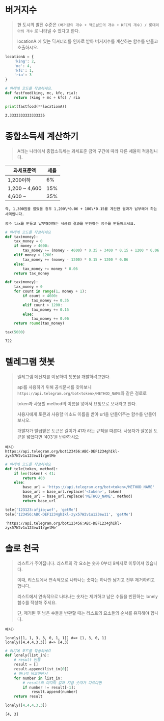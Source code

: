 
# 버거지수
> 한 도시의 발전 수준은 `(버거킹의 개수 + 맥도날드의 개수 + KFC의 개수) / 롯데리아의 개수` 로 나타낼 수 있다고 한다.
>
> locationA 에 있는 딕셔너리를 인자로 받아 버거지수를 계산하는 함수를 만들고 호출하시오.


```python
locationA = {
    'king': 2,
    'mc': 4,
    'kfc': 1,
    'ria': 3
}

# 아래에 코드를 작성하세요.
def fastfood(king, mc, kfc, ria):
    return (king + mc + kfc) / ria
```


```python
print(fastfood(**locationA))
```

    2.3333333333333335
    

# 종합소득세 계산하기
> A라는 나라에서 종합소득세는 과세표준 금액 구간에 따라 다른 세율이 적용됩니다.

|과세표준액|세율|
|-------|---|
|1,200이하|6%|
|1,200 ~ 4,600|15%|
|4,600 ~ |35%|

```
즉, 1,300원을 벌었을 경우 1,200\*0.06 + 100\*0.15를 계산한 결과가 납부해야 하는 세액입니다.

함수 tax를 만들고 납부해야하는 세금의 결과를 반환하는 함수를 만들어보세요.
```


```python
# 아래에 코드를 작성하세요
def tax(money):
    tax_money = 0
    if money > 4600:
        tax_money += (money - 4600) * 0.35 + 3400 * 0.15 + 1200 * 0.06
    elif money > 1200:
        tax_money += (money - 1200) * 0.15 + 1200 * 0.06
    else:
        tax_money += money * 0.06
    return tax_money
```


```python
def tax(money):
    tax_money = 0
    for count in range(1, money + 1):
        if count > 4600:
            tax_money += 0.35
        elif count > 1200:
            tax_money += 0.15
        else:
            tax_money += 0.06
    return round(tax_money)
```


```python
tax(5000)
```




    722



# 텔레그램 챗봇

> 텔레그램 메신져를 이용하여 챗봇을 개발하려고한다.
>
> api를 사용하기 위해 공식문서를 찾아보니 `https://api.telegram.org/bot<token>/METHOD_NAME`와 같은 경로로 
>
> token과 사용할 method의 이름을 넣어서 요청으로 보내라고 한다.
>
> 사용자에게 토큰과 사용할 메소드 이름을 받아 url을 만들어주는 함수를 만들어보시오.
>
> 개발자가 발급받은 토큰은 길이가 41자 라는 규칙을 따른다. 사용자가 잘못된 토큰을 넣었다면 '403'을 반환하시오

```
예시)
https://api.telegram.org/bot123456:ABC-DEF1234ghIkl-zyx57W2v1u123ew11/getMe
```


```python
# 아래에 코드를 작성하세요
def tele(token, method):
    if len(token) < 41:
        return 403
    else:
        base_url = 'https://api.telegram.org/bot<token>/METHOD_NAME'
        base_url = base_url.replace('<token>', token)
        base_url = base_url.replace('METHOD_NAME', method)
        return base_url

tele('123123:afjio;wef', 'getMe')
tele('123456:ABC-DEF1234ghIkl-zyx57W2v1u123ew11', 'getMe')
```




    'https://api.telegram.org/bot123456:ABC-DEF1234ghIkl-zyx57W2v1u123ew11/getMe'



# 솔로 천국
> 리스트가 주어집니다. 리스트의 각 요소는 숫자 0부터 9까지로 이루어져 있습니다.
> 
> 이때, 리스트에서 연속적으로 나타나는 숫자는 하나만 남기고 전부 제거하려고 합니다.
> 
> 리스트에서 연속적으로 나타나는 숫자는 제거하고 남은 수들을 반환하는 lonely 함수를 작성해 주세요.
> 
> 단, 제거된 후 남은 수들을 반환할 때는 리스트의 요소들의 순서를 유지해야 합니다.

```
예시)

lonely([1, 1, 3, 3, 0, 1, 1]) #=> [1, 3, 0, 1]
lonely([4,4,4,3,3]) #=> [4,3]
```


```python
# 여기에 코드를 작성하세요
def lonely(list_in):
    # result 빈통
    result = []
    result.append(list_in[0])
    # 하나씩 비교하면서
    for number in list_in:
        # result의 마지막 값과 지금 숫자가 다르다면
        if number != result[-1]:
            result.append(number)
    return result
```


```python
lonely([4,4,4,3,3])
```




    [4, 3]


